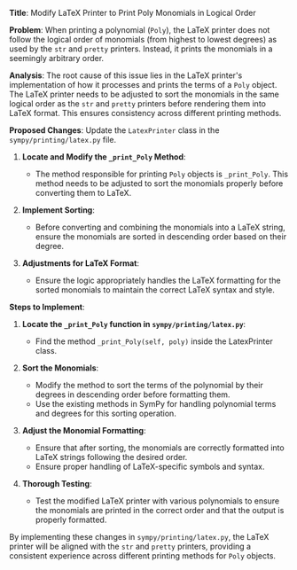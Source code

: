 **Title**: Modify LaTeX Printer to Print Poly Monomials in Logical Order

**Problem**: 
When printing a polynomial (`Poly`), the LaTeX printer does not follow the logical order of monomials (from highest to lowest degrees) as used by the `str` and `pretty` printers. Instead, it prints the monomials in a seemingly arbitrary order.

**Analysis**: 
The root cause of this issue lies in the LaTeX printer's implementation of how it processes and prints the terms of a `Poly` object. The LaTeX printer needs to be adjusted to sort the monomials in the same logical order as the `str` and `pretty` printers before rendering them into LaTeX format. This ensures consistency across different printing methods.

**Proposed Changes**: 
Update the `LatexPrinter` class in the `sympy/printing/latex.py` file.

1. **Locate and Modify the `_print_Poly` Method**: 
   - The method responsible for printing `Poly` objects is `_print_Poly`. This method needs to be adjusted to sort the monomials properly before converting them to LaTeX.
   
2. **Implement Sorting**:
   - Before converting and combining the monomials into a LaTeX string, ensure the monomials are sorted in descending order based on their degree.
   
3. **Adjustments for LaTeX Format**:
   - Ensure the logic appropriately handles the LaTeX formatting for the sorted monomials to maintain the correct LaTeX syntax and style.

**Steps to Implement**:

1. **Locate the `_print_Poly` function in `sympy/printing/latex.py`**:
   - Find the method `_print_Poly(self, poly)` inside the LatexPrinter class.

2. **Sort the Monomials**:
   - Modify the method to sort the terms of the polynomial by their degrees in descending order before formatting them.
   - Use the existing methods in SymPy for handling polynomial terms and degrees for this sorting operation.

3. **Adjust the Monomial Formatting**:
   - Ensure that after sorting, the monomials are correctly formatted into LaTeX strings following the desired order.
   - Ensure proper handling of LaTeX-specific symbols and syntax.

4. **Thorough Testing**:
   - Test the modified LaTeX printer with various polynomials to ensure the monomials are printed in the correct order and that the output is properly formatted.

By implementing these changes in `sympy/printing/latex.py`, the LaTeX printer will be aligned with the `str` and `pretty` printers, providing a consistent experience across different printing methods for `Poly` objects.